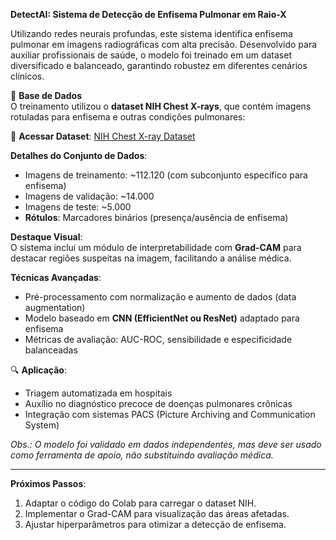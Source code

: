 **DetectAI: Sistema de Detecção de Enfisema Pulmonar em Raio-X**  

Utilizando redes neurais profundas, este sistema identifica enfisema pulmonar em imagens radiográficas com alta precisão. Desenvolvido para auxiliar profissionais de saúde, o modelo foi treinado em um dataset diversificado e balanceado, garantindo robustez em diferentes cenários clínicos.  

📁 **Base de Dados**  
O treinamento utilizou o **dataset NIH Chest X-rays**, que contém imagens rotuladas para enfisema e outras condições pulmonares:  

🔗 **Acessar Dataset**: [NIH Chest X-ray Dataset](https://www.nih.gov/news-events/news-releases/nih-clinical-center-provides-one-largest-publicly-available-chest-x-ray-datasets-scientific-community)  

**Detalhes do Conjunto de Dados**:  
- Imagens de treinamento: ~112.120 (com subconjunto específico para enfisema)  
- Imagens de validação: ~14.000  
- Imagens de teste: ~5.000  
- **Rótulos**: Marcadores binários (presença/ausência de enfisema)  

**Destaque Visual**:  
O sistema inclui um módulo de interpretabilidade com **Grad-CAM** para destacar regiões suspeitas na imagem, facilitando a análise médica.  

**Técnicas Avançadas**:  
- Pré-processamento com normalização e aumento de dados (data augmentation)  
- Modelo baseado em **CNN (EfficientNet ou ResNet)** adaptado para enfisema  
- Métricas de avaliação: AUC-ROC, sensibilidade e especificidade balanceadas  

🔍 **Aplicação**:  
- Triagem automatizada em hospitais  
- Auxílio no diagnóstico precoce de doenças pulmonares crônicas  
- Integração com sistemas PACS (Picture Archiving and Communication System)  

*Obs.: O modelo foi validado em dados independentes, mas deve ser usado como ferramenta de apoio, não substituindo avaliação médica.*  

---  
**Próximos Passos**:  
1. Adaptar o código do Colab para carregar o dataset NIH.  
2. Implementar o Grad-CAM para visualização das áreas afetadas.  
3. Ajustar hiperparâmetros para otimizar a detecção de enfisema.  

